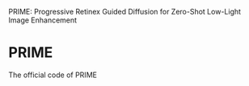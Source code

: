 PRIME: Progressive Retinex Guided Diffusion for Zero-Shot Low-Light Image Enhancement

# PRIME
The official code of PRIME
